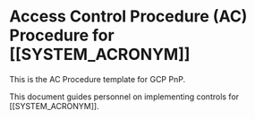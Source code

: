 # Access Control Procedure (AC) Procedure for [[SYSTEM_ACRONYM]]

This is the AC Procedure template for GCP PnP.

This document guides personnel on implementing controls for [[SYSTEM_ACRONYM]].